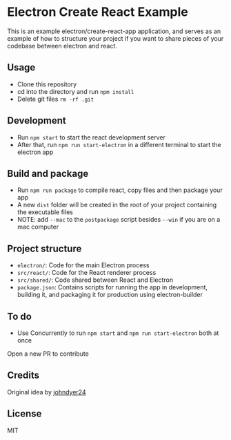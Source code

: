 # Electron Create React Example

This is an example electron/create-react-app application, and serves as an example of how to structure your project if you want to share pieces of your codebase between electron and react.

## Usage

- Clone this repository
- cd into the directory and run `npm install`
- Delete git files `rm -rf .git`

## Development

- Run `npm start` to start the react development server
- After that, run `npm run start-electron` in a different terminal to start the electron app

## Build and package

- Run `npm run package` to compile react, copy files and then package your app
- A new `dist` folder will be created in the root of your project containing the executable files
- NOTE: add `--mac` to the `postpackage` script besides `--win` if you are on a mac computer

## Project structure

- `electron/`: Code for the main Electron process
- `src/react/`: Code for the React renderer process
- `src/shared/`: Code shared between React and Electron
- `package.json`: Contains scripts for running the app in development, building it, and packaging it for production using electron-builder

## To do
- Use Concurrently to run `npm start` and `npm run start-electron` both at once

Open a new PR to contribute

## Credits

Original idea by [johndyer24](https://github.com/johndyer24)

## License

MIT